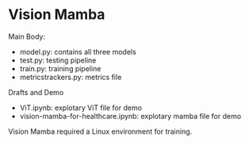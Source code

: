﻿# Vision Mamba

Main Body: 
 - model.py: contains all three models
 - test.py: testing pipeline
 - train.py: training pipeline
 - metricstrackers.py: metrics file

Drafts and Demo
 - ViT.ipynb: explotary ViT file for demo
 - vision-mamba-for-healthcare.ipynb: explotary mamba file for demo

Vision Mamba required a Linux environment for training. 

